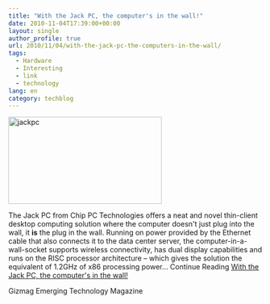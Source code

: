 ```yaml
---
title: "With the Jack PC, the computer's in the wall!"
date: 2010-11-04T17:39:00+00:00
layout: single
author_profile: true
url: 2010/11/04/with-the-jack-pc-the-computers-in-the-wall/
tags:
  - Hardware
  - Interesting
  - link
  - technology
lang: en
category: techblog
---
```

[<img title="jackpc" border="0" alt="jackpc" src="http://lh3.ggpht.com/_vaUVXcmC3OI/TNLoxFrUBPI/AAAAAAAADCI/IXmU_YeZugo/jackpc_thumb.jpg?imgmax=800" width="304" height="173" />](http://lh5.ggpht.com/_vaUVXcmC3OI/TNLovl7c74I/AAAAAAAADCE/qJt6eRjhznM/s1600-h/jackpc%5B2%5D.jpg)

The Jack PC from Chip PC Technologies offers a neat and novel thin-client desktop computing solution where the computer doesn't just plug into the wall, it **is** the plug in the wall. Running on power provided by the Ethernet cable that also connects it to the data center server, the computer-in-a-wall-socket supports wireless connectivity, has dual display capabilities and runs on the RISC processor architecture – which gives the solution the equivalent of 1.2GHz of x86 processing power&#8230; Continue Reading [With the Jack PC, the computer's in the wall!](http://www.gizmag.com/jack-pc-plug-sized-thin-client-computing-solution/16799/)

Gizmag Emerging Technology Magazine